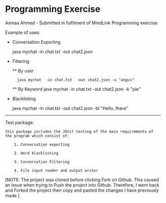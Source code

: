 Programming Exercise
====================
Asmaa Ahmed - Submitted in fulfilment of MindLink Programming exercise 

Example of uses:
* Conversation Exporting 

	java mychat  -in chat.txt  -out chat2.json
	
* Filtering

	** By user 
	
		java mychat  -in chat.txt  -out chat2.json -u "angus"
		
	** By Keyword
		java mychat  -in chat.txt  -out chat2.json -k "pie"
		
* Blacklisting

	java mychat  -in chat.txt  -out chat2.json -bl "Hello, there"
	
----------------------------------------------------------------------------

Test package:

	this package includes the JUnit testing of the main requirements of the program which consist of:
	
		1. Conversation exporting 
		
		2. Word blacklisting 
		
		3. Conversation Filtering 
		
		4. File input reader and output writer 

		
[NOTE: The project was cloned before clicking Fork on Github. This caused an issue when trying to Push the project into Github. Therefore, I went back and Forked the project then copy and pasted the changes I have previously made.]
